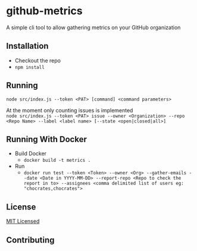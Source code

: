 # github-metrics
A simple cli tool to allow gathering metrics on your GitHub organization

## Installation  
* Checkout the repo
* `npm install`

## Running
`node src/index.js --token <PAT> [command] <command parameters>`  

At the moment only counting issues is implemented  
`node src/index.js --token <PAT> issue --owner <Organization> --repo <Repo Name> --label <label name> [--state <open|closed|all>]`

## Running With Docker
- Build Docker
  - `docker build -t metrics .`
- Run 
  - `docker run test --token <Token> --owner <Org> --gather-emails --date <Date in YYYY-MM-DD> --report-repo <Repo to check the report in to> --assignees <comma delimited list of users eg: "chocrates,chocrates">`

## License
[MIT Licensed](LICENSE)

## Contributing